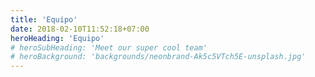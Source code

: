 ```yaml
---
title: 'Equipo'
date: 2018-02-10T11:52:18+07:00
heroHeading: 'Equipo'
# heroSubHeading: 'Meet our super cool team'
# heroBackground: 'backgrounds/neonbrand-Ak5c5VTch5E-unsplash.jpg'
---
```

